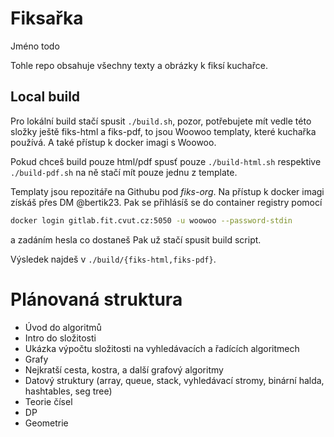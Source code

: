 # Fiksařka

Jméno todo

Tohle repo obsahuje všechny texty a obrázky k fiksí kuchařce.

## Local build

Pro lokální build stačí spusit `./build.sh`, pozor, potřebujete mít vedle této složky
ještě fiks-html a fiks-pdf, to jsou Woowoo templaty, které kuchařka používá. A také přístup k docker imagi s Woowoo.


Pokud chceš build pouze html/pdf spusť pouze `./build-html.sh` respektive `./build-pdf.sh` na ně stačí mít pouze jednu z template.


Templaty jsou repozitáře na Githubu pod *fiks-org*. Na přístup k docker imagi získáš přes DM @bertik23.
Pak se přihlásíš se do container registry pomocí
```bash
docker login gitlab.fit.cvut.cz:5050 -u woowoo --password-stdin
```
a zadáním hesla co dostaneš
Pak už stačí spusit build script.


Výsledek najdeš v `./build/{fiks-html,fiks-pdf}`.


# Plánovaná struktura
* Úvod do algoritmů
* Intro do složitosti
* Ukázka výpočtu složitosti na vyhledávacích a řadících algoritmech
* Grafy
* Nejkratší cesta, kostra, a další grafový algoritmy
* Datový struktury (array, queue, stack, vyhledávací stromy, binární halda, hashtables, seg tree)
* Teorie čísel
* DP
* Geometrie
